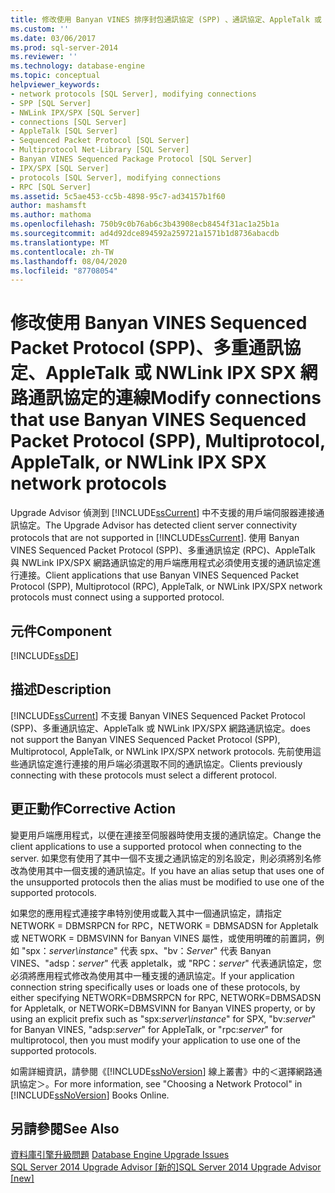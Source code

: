 ```yaml
---
title: 修改使用 Banyan VINES 排序封包通訊協定 (SPP) 、通訊協定、AppleTalk 或 NWLink IPX SPX 網路通訊協定的連接 |Microsoft Docs
ms.custom: ''
ms.date: 03/06/2017
ms.prod: sql-server-2014
ms.reviewer: ''
ms.technology: database-engine
ms.topic: conceptual
helpviewer_keywords:
- network protocols [SQL Server], modifying connections
- SPP [SQL Server]
- NWLink IPX/SPX [SQL Server]
- connections [SQL Server]
- AppleTalk [SQL Server]
- Sequenced Packet Protocol [SQL Server]
- Multiprotocol Net-Library [SQL Server]
- Banyan VINES Sequenced Package Protocol [SQL Server]
- IPX/SPX [SQL Server]
- protocols [SQL Server], modifying connections
- RPC [SQL Server]
ms.assetid: 5c5ae453-cc5b-4898-95c7-ad34157b1f60
author: mashamsft
ms.author: mathoma
ms.openlocfilehash: 750b9c0b76ab6c3b43908ecb8454f31ac1a25b1a
ms.sourcegitcommit: ad4d92dce894592a259721a1571b1d8736abacdb
ms.translationtype: MT
ms.contentlocale: zh-TW
ms.lasthandoff: 08/04/2020
ms.locfileid: "87708054"
---
```

# <a name="modify-connections-that-use-banyan-vines-sequenced-packet-protocol-spp-multiprotocol-appletalk-or-nwlink-ipx-spx-network-protocols"></a><span data-ttu-id="6836f-102">修改使用 Banyan VINES Sequenced Packet Protocol (SPP)、多重通訊協定、AppleTalk 或 NWLink IPX SPX 網路通訊協定的連線</span><span class="sxs-lookup"><span data-stu-id="6836f-102">Modify connections that use Banyan VINES Sequenced Packet Protocol (SPP), Multiprotocol, AppleTalk, or NWLink IPX SPX network protocols</span></span>
  <span data-ttu-id="6836f-103">Upgrade Advisor 偵測到 [!INCLUDE[ssCurrent](../../includes/sscurrent-md.md)] 中不支援的用戶端伺服器連接通訊協定。</span><span class="sxs-lookup"><span data-stu-id="6836f-103">The Upgrade Advisor has detected client server connectivity protocols that are not supported in [!INCLUDE[ssCurrent](../../includes/sscurrent-md.md)].</span></span> <span data-ttu-id="6836f-104">使用 Banyan VINES Sequenced Packet Protocol (SPP)、多重通訊協定 (RPC)、AppleTalk 與 NWLink IPX/SPX 網路通訊協定的用戶端應用程式必須使用支援的通訊協定進行連接。</span><span class="sxs-lookup"><span data-stu-id="6836f-104">Client applications that use Banyan VINES Sequenced Packet Protocol (SPP), Multiprotocol (RPC), AppleTalk, or NWLink IPX/SPX network protocols must connect using a supported protocol.</span></span>  
  
## <a name="component"></a><span data-ttu-id="6836f-105">元件</span><span class="sxs-lookup"><span data-stu-id="6836f-105">Component</span></span>  
 [!INCLUDE[ssDE](../../includes/ssde-md.md)]  
  
## <a name="description"></a><span data-ttu-id="6836f-106">描述</span><span class="sxs-lookup"><span data-stu-id="6836f-106">Description</span></span>  
 [!INCLUDE[ssCurrent](../../includes/sscurrent-md.md)] <span data-ttu-id="6836f-107">不支援 Banyan VINES Sequenced Packet Protocol (SPP)、多重通訊協定、AppleTalk 或 NWLink IPX/SPX 網路通訊協定。</span><span class="sxs-lookup"><span data-stu-id="6836f-107">does not support the Banyan VINES Sequenced Packet Protocol (SPP), Multiprotocol, AppleTalk, or NWLink IPX/SPX network protocols.</span></span> <span data-ttu-id="6836f-108">先前使用這些通訊協定進行連接的用戶端必須選取不同的通訊協定。</span><span class="sxs-lookup"><span data-stu-id="6836f-108">Clients previously connecting with these protocols must select a different protocol.</span></span>  
  
## <a name="corrective-action"></a><span data-ttu-id="6836f-109">更正動作</span><span class="sxs-lookup"><span data-stu-id="6836f-109">Corrective Action</span></span>  
 <span data-ttu-id="6836f-110">變更用戶端應用程式，以便在連接至伺服器時使用支援的通訊協定。</span><span class="sxs-lookup"><span data-stu-id="6836f-110">Change the client applications to use a supported protocol when connecting to the server.</span></span> <span data-ttu-id="6836f-111">如果您有使用了其中一個不支援之通訊協定的別名設定，則必須將別名修改為使用其中一個支援的通訊協定。</span><span class="sxs-lookup"><span data-stu-id="6836f-111">If you have an alias setup that uses one of the unsupported protocols then the alias must be modified to use one of the supported protocols.</span></span>  
  
 <span data-ttu-id="6836f-112">如果您的應用程式連接字串特別使用或載入其中一個通訊協定，請指定 NETWORK = DBMSRPCN for RPC，NETWORK = DBMSADSN for Appletalk 或 NETWORK = DBMSVINN for Banyan VINES 屬性，或使用明確的前置詞，例如 "spx：*server\instance*" 代表 spx、"bv：*Server*" 代表 Banyan VINES、"adsp：*server*" 代表 appletalk，或 "RPC：*server*" 代表通訊協定，您必須將應用程式修改為使用其中一種支援的通訊協定。</span><span class="sxs-lookup"><span data-stu-id="6836f-112">If your application connection string specifically uses or loads one of these protocols, by either specifying NETWORK=DBMSRPCN for RPC, NETWORK=DBMSADSN for Appletalk, or NETWORK=DBMSVINN for Banyan VINES property, or by using an explicit prefix such as "spx:*server\instance*" for SPX, "bv:*server*" for Banyan VINES, "adsp:*server*" for AppleTalk, or "rpc:*server*" for multiprotocol, then you must modify your application to use one of the supported protocols.</span></span>  
  
 <span data-ttu-id="6836f-113">如需詳細資訊，請參閱《[!INCLUDE[ssNoVersion](../../includes/ssnoversion-md.md)] 線上叢書》中的＜選擇網路通訊協定＞。</span><span class="sxs-lookup"><span data-stu-id="6836f-113">For more information, see "Choosing a Network Protocol" in [!INCLUDE[ssNoVersion](../../includes/ssnoversion-md.md)] Books Online.</span></span>  
  
## <a name="see-also"></a><span data-ttu-id="6836f-114">另請參閱</span><span class="sxs-lookup"><span data-stu-id="6836f-114">See Also</span></span>  
 <span data-ttu-id="6836f-115">[資料庫引擎升級問題](../../../2014/sql-server/install/database-engine-upgrade-issues.md) </span><span class="sxs-lookup"><span data-stu-id="6836f-115">[Database Engine Upgrade Issues](../../../2014/sql-server/install/database-engine-upgrade-issues.md) </span></span>  
 [<span data-ttu-id="6836f-116">SQL Server 2014 Upgrade Advisor &#91;新的&#93;</span><span class="sxs-lookup"><span data-stu-id="6836f-116">SQL Server 2014 Upgrade Advisor &#91;new&#93;</span></span>](sql-server-2014-upgrade-advisor.md)  
  
  
